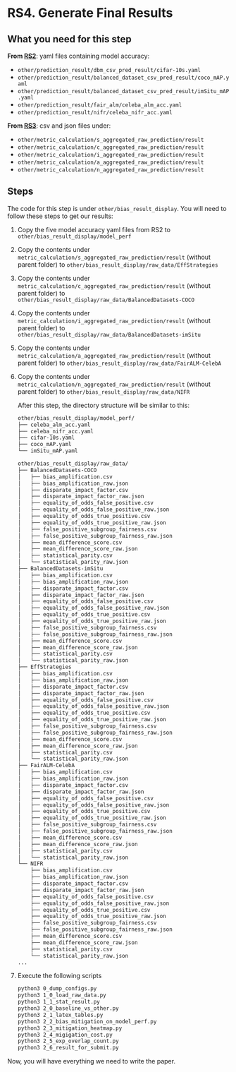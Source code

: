 # RS4. Generate Final Results

## What you need for this step

**From [RS2](#rs2-collecting-prediction-results)**: yaml files containing model accuracy:

* `other/prediction_result/dbm_csv_pred_result/cifar-10s.yaml`
* `other/prediction_result/balanced_dataset_csv_pred_result/coco_mAP.yaml`
* `other/prediction_result/balanced_dataset_csv_pred_result/imSitu_mAP.yaml`
* `other/prediction_result/fair_alm/celeba_alm_acc.yaml`
* `other/prediction_result/nifr/celeba_nifr_acc.yaml`

**From [RS3](#rs3-bias-metric-calculation)**: csv and json files under:

* `other/metric_calculation/s_aggregated_raw_prediction/result`
* `other/metric_calculation/c_aggregated_raw_prediction/result`
* `other/metric_calculation/i_aggregated_raw_prediction/result`
* `other/metric_calculation/a_aggregated_raw_prediction/result`
* `other/metric_calculation/n_aggregated_raw_prediction/result`



## Steps

The code for this step is under `other/bias_result_display`. You will need to follow these steps to get our results:

1. Copy the five model accuracy yaml files from RS2 to `other/bias_result_display/model_perf`

2. Copy the contents under `metric_calculation/s_aggregated_raw_prediction/result` (without parent folder) to `other/bias_result_display/raw_data/EffStrategies`

3. Copy the contents under `metric_calculation/c_aggregated_raw_prediction/result` (without parent folder) to `other/bias_result_display/raw_data/BalancedDatasets-COCO`

4. Copy the contents under `metric_calculation/i_aggregated_raw_prediction/result` (without parent folder) to `other/bias_result_display/raw_data/BalancedDatasets-imSitu`

5. Copy the contents under `metric_calculation/a_aggregated_raw_prediction/result` (without parent folder) to `other/bias_result_display/raw_data/FairALM-CelebA`

6. Copy the contents under `metric_calculation/n_aggregated_raw_prediction/result` (without parent folder) to `other/bias_result_display/raw_data/NIFR`

   After this step, the directory structure will be similar to this:

   ```bash
   other/bias_result_display/model_perf/
   ├── celeba_alm_acc.yaml
   ├── celeba_nifr_acc.yaml
   ├── cifar-10s.yaml
   ├── coco_mAP.yaml
   └── imSitu_mAP.yaml
   
   other/bias_result_display/raw_data/
   ├── BalancedDatasets-COCO
   │   ├── bias_amplification.csv
   │   ├── bias_amplification_raw.json
   │   ├── disparate_impact_factor.csv
   │   ├── disparate_impact_factor_raw.json
   │   ├── equality_of_odds_false_positive.csv
   │   ├── equality_of_odds_false_positive_raw.json
   │   ├── equality_of_odds_true_positive.csv
   │   ├── equality_of_odds_true_positive_raw.json
   │   ├── false_positive_subgroup_fairness.csv
   │   ├── false_positive_subgroup_fairness_raw.json
   │   ├── mean_difference_score.csv
   │   ├── mean_difference_score_raw.json
   │   ├── statistical_parity.csv
   │   └── statistical_parity_raw.json
   ├── BalancedDatasets-imSitu
   │   ├── bias_amplification.csv
   │   ├── bias_amplification_raw.json
   │   ├── disparate_impact_factor.csv
   │   ├── disparate_impact_factor_raw.json
   │   ├── equality_of_odds_false_positive.csv
   │   ├── equality_of_odds_false_positive_raw.json
   │   ├── equality_of_odds_true_positive.csv
   │   ├── equality_of_odds_true_positive_raw.json
   │   ├── false_positive_subgroup_fairness.csv
   │   ├── false_positive_subgroup_fairness_raw.json
   │   ├── mean_difference_score.csv
   │   ├── mean_difference_score_raw.json
   │   ├── statistical_parity.csv
   │   └── statistical_parity_raw.json
   ├── EffStrategies
   │   ├── bias_amplification.csv
   │   ├── bias_amplification_raw.json
   │   ├── disparate_impact_factor.csv
   │   ├── disparate_impact_factor_raw.json
   │   ├── equality_of_odds_false_positive.csv
   │   ├── equality_of_odds_false_positive_raw.json
   │   ├── equality_of_odds_true_positive.csv
   │   ├── equality_of_odds_true_positive_raw.json
   │   ├── false_positive_subgroup_fairness.csv
   │   ├── false_positive_subgroup_fairness_raw.json
   │   ├── mean_difference_score.csv
   │   ├── mean_difference_score_raw.json
   │   ├── statistical_parity.csv
   │   └── statistical_parity_raw.json
   ├── FairALM-CelebA
   │   ├── bias_amplification.csv
   │   ├── bias_amplification_raw.json
   │   ├── disparate_impact_factor.csv
   │   ├── disparate_impact_factor_raw.json
   │   ├── equality_of_odds_false_positive.csv
   │   ├── equality_of_odds_false_positive_raw.json
   │   ├── equality_of_odds_true_positive.csv
   │   ├── equality_of_odds_true_positive_raw.json
   │   ├── false_positive_subgroup_fairness.csv
   │   ├── false_positive_subgroup_fairness_raw.json
   │   ├── mean_difference_score.csv
   │   ├── mean_difference_score_raw.json
   │   ├── statistical_parity.csv
   │   └── statistical_parity_raw.json
   └── NIFR
       ├── bias_amplification.csv
       ├── bias_amplification_raw.json
       ├── disparate_impact_factor.csv
       ├── disparate_impact_factor_raw.json
       ├── equality_of_odds_false_positive.csv
       ├── equality_of_odds_false_positive_raw.json
       ├── equality_of_odds_true_positive.csv
       ├── equality_of_odds_true_positive_raw.json
       ├── false_positive_subgroup_fairness.csv
       ├── false_positive_subgroup_fairness_raw.json
       ├── mean_difference_score.csv
       ├── mean_difference_score_raw.json
       ├── statistical_parity.csv
       └── statistical_parity_raw.json
   ...
   ```

7. Execute the following scripts

   ```bash
   python3 0_dump_configs.py
   python3 1_0_load_raw_data.py
   python3 1_1_stat_result.py
   python3 2_0_baseline_vs_other.py
   python3 2_1_latex_tables.py
   python3 2_2_bias_mitigation_on_model_perf.py
   python3 2_3_mitigation_heatmap.py
   python3 2_4_migigation_cost.py
   python3 2_5_exp_overlap_count.py
   python3 2_6_result_for_submit.py
   ```

Now, you will have everything we need to write the paper.

